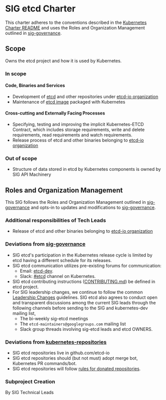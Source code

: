 # SIG etcd Charter

This charter adheres to the conventions described in the [Kubernetes Charter README] and uses
the Roles and Organization Management outlined in [sig-governance].

[Kubernetes Charter README]: https://github.com/kubernetes/community/blob/master/committee-steering/governance/README.md
[sig-governance]: https://github.com/kubernetes/community/blob/master/committee-steering/governance/sig-governance.md

## Scope

Owns the etcd project and how it is used by Kubernetes.

### In scope

#### Code, Binaries and Services

- Development of [etcd] and other repositories under [etcd-io organization]
- Maintenance of [etcd image] packaged with Kubernetes

[etcd]: https://github.com/etcd-io/etcd
[etcd-io organization]: https://github.com/etcd-io
[etcd image]: https://github.com/kubernetes/kubernetes/tree/master/cluster/images/etcd

#### Cross-cutting and Externally Facing Processes

- Specifying, testing and improving the implicit Kubernetes-ETCD Contract, which includes storage requirements, write and delete requirements, read requirements and watch requirements.
- Release process of etcd and other binaries belonging to [etcd-io organization]

### Out of scope

- Structure of data stored in etcd by Kubernetes components is owned by SIG API Machinery

## Roles and Organization Management

This SIG follows the Roles and Organization Management outlined in [sig-governance]
and opts-in to updates and modifications to [sig-governance].

### Additional responsibilities of Tech Leads

- Release of etcd and other binaries belonging to [etcd-io organization]

### Deviations from [sig-governance]

- SIG etcd's participation in the Kubernetes release cycle is limited by etcd having a different schedule for its releases.
- SIG etcd communication utilizes pre-existing forums for communication:
  - Email: [etcd-dev](https://groups.google.com/forum/?hl=en#!forum/etcd-dev).
  - Slack: [#etcd](https://kubernetes.slack.com/messages/C3HD8ARJ5/details/) channel on Kubernetes.
- SIG etcd contributing instructions ([CONTRIBUTING.md]) be defined in etcd project.
- For SIG leadership changes, we continue to follow the common [Leadership Changes] guidelines. SIG etcd also agrees to
  conduct open and transparent discussions among the current SIG leads through the following channels before sending to
  the SIG and kubernetes-dev mailing list,
   - The bi-weekly sig-etcd meetings
   - The `etcd-maintainers@googlegroups.com` mailing list
   - Slack group threads involving sig-etcd leads and etcd OWNERS.

[CONTRIBUTING.md]: https://github.com/etcd-io/etcd/blob/main/CONTRIBUTING.md
[Leadership Changes]: https://github.com/kubernetes/community/blob/master/contributors/chairs-and-techleads/leadership-changes.md

### Deviations from [kubernetes-repositories]

- SIG etcd repositories live in github.com/etcd-io
- SIG etcd repositories should (but not must) adopt merge bot, Kubernetes PR commands/bot.
- SIG etcd repositories will follow [rules for donated repositories].

[kubernetes-repositories]: https://github.com/kubernetes/community/blob/master/github-management/kubernetes-repositories.md#sig-repositories
[rules for donated repositories]:  https://github.com/kubernetes/community/blob/master/github-management/kubernetes-repositories.md#rules-for-donated-repositories

### Subproject Creation

By SIG Technical Leads
